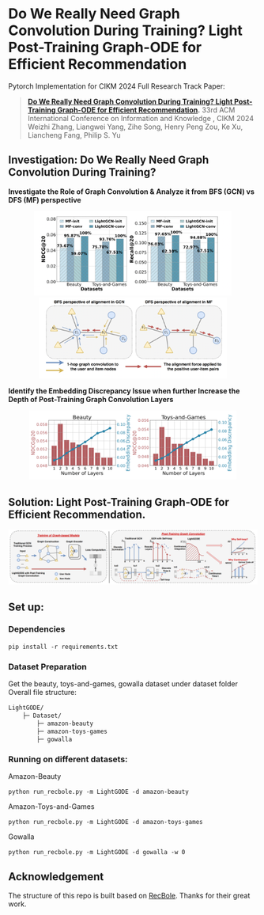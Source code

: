 # Do We Really Need Graph Convolution During Training? Light Post-Training Graph-ODE for Efficient Recommendation

Pytorch Implementation for CIKM 2024 Full Research Track Paper: 
> **[Do We Really Need Graph Convolution During Training? Light Post-Training Graph-ODE for Efficient Recommendation](https://github.com/DavidZWZ/LightGODE).**
> 33rd ACM International Conference on Information and Knowledge , CIKM 2024 <br>
> Weizhi Zhang, Liangwei Yang, Zihe Song, Henry Peng Zou, Ke Xu, Liancheng Fang, Philip S. Yu <br>

## Investigation: Do We Really Need Graph Convolution During Training?
**Investigate the Role of Graph Convolution & Analyze it from BFS (GCN) vs DFS (MF) perspective**
<p  align="center">
  <img src="Images/Prelim.png" alt="Investigation" width="400">
  <img src="Images/BFS-DFS.png" alt="BFS vs DFS" width="380"/><br>
</p>

**Identify the Embedding Discrepancy Issue when further Increase the Depth of Post-Training Graph Convolution Layers**
<p  align="center">
  <img src="Images/Trade-off.png" alt="ED" width="420"/>
</p>

## Solution: Light Post-Training Graph-ODE for Efficient Recommendation.
![Framework](Images/Framework.png)

## Set up:
### Dependencies
```
pip install -r requirements.txt
```

### Dataset Preparation
Get the beauty, toys-and-games, gowalla dataset under dataset folder
Overall file structure:
```
LightGODE/
    ├─ Dataset/
        ├─ amazon-beauty
        ├─ amazon-toys-games
        ├─ gowalla
```

### Running on different datasets:

Amazon-Beauty
```
python run_recbole.py -m LightGODE -d amazon-beauty
```

Amazon-Toys-and-Games
```
python run_recbole.py -m LightGODE -d amazon-toys-games
```

Gowalla
```
python run_recbole.py -m LightGODE -d gowalla -w 0
```

## Acknowledgement
The structure of this repo is built based on [RecBole](https://github.com/RUCAIBox/RecBole). Thanks for their great work.